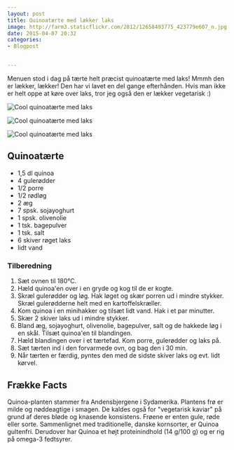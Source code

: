 ```yaml
---
layout: post
title: Quinoatærte med lækker laks
image: http://farm3.staticflickr.com/2812/12658493775_423779e607_n.jpg
date: 2015-04-07 20:32
categories:
- Blogpost


---
```

Menuen stod i dag på tærte helt præcist quinoatærte med laks! Mmmh den er lækker, lækker! Den har vi lavet en del gange efterhånden. Hvis man ikke er helt oppe at køre over laks, tror jeg også den er lækker vegetarisk :)



![Cool quinoatærte med laks](http://farm3.staticflickr.com/2812/12658493775_423779e607.jpg)

![Cool quinoatærte med laks](http://farm4.staticflickr.com/3763/12658624223_e300268dcf.jpg)

![Cool quinoatærte med laks](http://farm8.staticflickr.com/7434/12658493635_3d0847d19c.jpg)

## Quinoatærte

- 1,5 dl quinoa
- 4 gulerødder
- 1/2 porre
- 1/2 rødløg
- 2 æg
- 7 spsk. sojayoghurt
- 1 spsk. olivenolie
- 1 tsk. bagepulver
- 1 tsk. salt
- 6 skiver røget laks
- lidt vand

### Tilberedning

1. Sæt ovnen til 180°C.
2. Hæld quinoa'en over i en gryde og kog til de er kogte.
3. Skræl gulerødder og løg. Hak løget og skær porren ud i mindre stykker. Skræl gulerødderne helt med en kartoffelskræller.
4. Kom quinoa i en minihakker og tilsæt lidt vand. Hak i et par minutter.
5. Skær 2 skiver laks ud i mindre stykker.
6. Bland æg, sojayoghurt, olivenolie, bagepulver, salt og de hakkede løg i en skål. Tilsæt quinoa'en til blandingen.
7. Hæld blandingen over i et tærtefad. Kom porre, gulerødder og laks på.
8. Sæt tærten ind i den forvarmede ovn, og bag den i 30 min.
9. Når tærten er færdig, pyntes den med de sidste skiver laks og evt. lidt kørvel.



## Frække Facts

Quinoa-planten stammer fra Andensbjergene i Sydamerika. Plantens frø er milde og
nøddeagtige i smagen. De kaldes også for "vegetarisk kaviar" på grund af deres
bløde og knasende konsistens. Frøene er enten gule, røde eller
sorte. Sammenlignet med traditionelle, danske kornsorter, er Quinoa gultenfri.
Derudover har Quinoa et højt proteinindhold (14 g/100 g) og er rig på omega-3
fedtsyrer.
